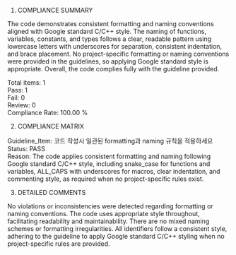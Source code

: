 1) COMPLIANCE SUMMARY

The code demonstrates consistent formatting and naming conventions aligned with Google standard C/C++ style. The naming of functions, variables, constants, and types follows a clear, readable pattern using lowercase letters with underscores for separation, consistent indentation, and brace placement. No project-specific formatting or naming conventions were provided in the guidelines, so applying Google standard style is appropriate. Overall, the code complies fully with the guideline provided.

Total items: 1  
Pass: 1  
Fail: 0  
Review: 0  
Compliance Rate: 100.00 %

2) COMPLIANCE MATRIX

Guideline_Item: 코드 작성시 일관된 formatting과 naming 규칙을 적용하세요  
Status: PASS  
Reason: The code applies consistent formatting and naming following Google standard C/C++ style, including snake_case for functions and variables, ALL_CAPS with underscores for macros, clear indentation, and commenting style, as required when no project-specific rules exist.

3) DETAILED COMMENTS

No violations or inconsistencies were detected regarding formatting or naming conventions. The code uses appropriate style throughout, facilitating readability and maintainability. There are no mixed naming schemes or formatting irregularities. All identifiers follow a consistent style, adhering to the guideline to apply Google standard C/C++ styling when no project-specific rules are provided.